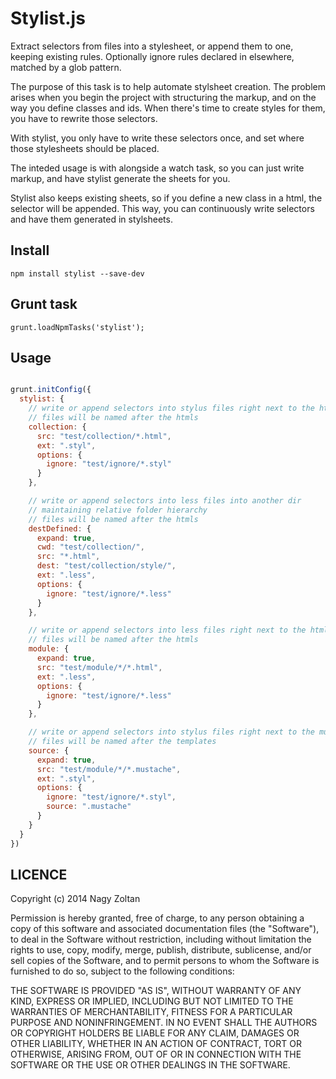 Stylist.js
=========

Extract selectors from files into a stylesheet,
or append them to one, keeping existing rules.
Optionally ignore rules declared in elsewhere,
matched by a glob pattern.

The purpose of this task is to help automate stylsheet creation.
The problem arises when you begin the project with structuring
the markup, and on the way you define classes and ids.
When there's time to create styles for them, you have to rewrite those selectors.

With stylist, you only have to write these selectors once, and set where those stylesheets should be placed.

The inteded usage is with alongside a watch task,
so you can just write markup, and have stylist generate the sheets for you.

Stylist also keeps existing sheets, so if you define a new class in a html, the selector will be appended.
This way, you can continuously write selectors and have them generated in stylsheets.

## Install

    npm install stylist --save-dev

## Grunt task

    grunt.loadNpmTasks('stylist');

## Usage


```js

grunt.initConfig({
  stylist: {
    // write or append selectors into stylus files right next to the htmls
    // files will be named after the htmls
    collection: {
      src: "test/collection/*.html",
      ext: ".styl",
      options: {
        ignore: "test/ignore/*.styl"
      }
    },

    // write or append selectors into less files into another dir
    // maintaining relative folder hierarchy
    // files will be named after the htmls
    destDefined: {
      expand: true,
      cwd: "test/collection/",
      src: "*.html",
      dest: "test/collection/style/",
      ext: ".less",
      options: {
        ignore: "test/ignore/*.less"
      }
    },

    // write or append selectors into less files right next to the htmls
    // files will be named after the htmls
    module: {
      expand: true,
      src: "test/module/*/*.html",
      ext: ".less",
      options: {
        ignore: "test/ignore/*.less"
      }
    },

    // write or append selectors into stylus files right next to the mustache templates
    // files will be named after the templates
    source: {
      expand: true,
      src: "test/module/*/*.mustache",
      ext: ".styl",
      options: {
        ignore: "test/ignore/*.styl",
        source: ".mustache"
      }
    }
  }
})

```

## LICENCE

Copyright (c) 2014 Nagy Zoltan

Permission is hereby granted, free of charge, to any person obtaining a copy
of this software and associated documentation files (the "Software"), to deal
in the Software without restriction, including without limitation the rights
to use, copy, modify, merge, publish, distribute, sublicense, and/or sell
copies of the Software, and to permit persons to whom the Software is
furnished to do so, subject to the following conditions:

THE SOFTWARE IS PROVIDED "AS IS", WITHOUT WARRANTY OF ANY KIND, EXPRESS OR
IMPLIED, INCLUDING BUT NOT LIMITED TO THE WARRANTIES OF MERCHANTABILITY,
FITNESS FOR A PARTICULAR PURPOSE AND NONINFRINGEMENT. IN NO EVENT SHALL THE
AUTHORS OR COPYRIGHT HOLDERS BE LIABLE FOR ANY CLAIM, DAMAGES OR OTHER
LIABILITY, WHETHER IN AN ACTION OF CONTRACT, TORT OR OTHERWISE, ARISING FROM,
OUT OF OR IN CONNECTION WITH THE SOFTWARE OR THE USE OR OTHER DEALINGS IN THE
SOFTWARE.